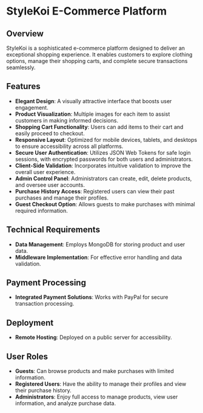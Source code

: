 # StyleKoi E-Commerce Platform

## Overview

StyleKoi is a sophisticated e-commerce platform designed to deliver an exceptional shopping experience. It enables customers to explore clothing options, manage their shopping carts, and complete secure transactions seamlessly.

## Features

- **Elegant Design**: A visually attractive interface that boosts user engagement.
- **Product Visualization**: Multiple images for each item to assist customers in making informed decisions.
- **Shopping Cart Functionality**: Users can add items to their cart and easily proceed to checkout.
- **Responsive Layout**: Optimized for mobile devices, tablets, and desktops to ensure accessibility across all platforms.
- **Secure User Authentication**: Utilizes JSON Web Tokens for safe login sessions, with encrypted passwords for both users and administrators.
- **Client-Side Validation**: Incorporates intuitive validation to improve the overall user experience.
- **Admin Control Panel**: Administrators can create, edit, delete products, and oversee user accounts.
- **Purchase History Access**: Registered users can view their past purchases and manage their profiles.
- **Guest Checkout Option**: Allows guests to make purchases with minimal required information.

## Technical Requirements

- **Data Management**: Employs MongoDB for storing product and user data.
- **Middleware Implementation**: For effective error handling and data validation.
  
## Payment Processing

- **Integrated Payment Solutions**: Works with PayPal for secure transaction processing.

## Deployment

- **Remote Hosting**: Deployed on a public server for accessibility.

## User Roles

- **Guests**: Can browse products and make purchases with limited information.
- **Registered Users**: Have the ability to manage their profiles and view their purchase history.
- **Administrators**: Enjoy full access to manage products, view user information, and analyze purchase data.
